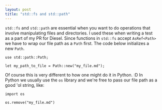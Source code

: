 ```yaml
---
layout: post
title: "std::fs and std::path"
---
```


`std::fs` and `std::path` are essential when you want to do operations that involve manipulating files and directories. I used these when writing a test as a part of my PR for Diesel. Since functions in `std::fs` accept `AsRef<Path>` we have to wrap our file path as a `Path` first. The code below initializes a new `Path`.

```
use std::path::Path;

let my_path_to_file = Path::new("my_file.md");
```

Of course this is very different to how one might do it in Python. :D In Python we usually use the `os` library and we're free to pass our file path as a good 'ol string, like:

```
import os 

os.remove("my_file.md") 
```

